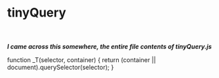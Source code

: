 # tinyQuery
<br><br>
***I came across this somewhere, the entire file contents of tinyQuery.js***

function _T(selector, container) {
    return (container || document).querySelector(selector);
}


